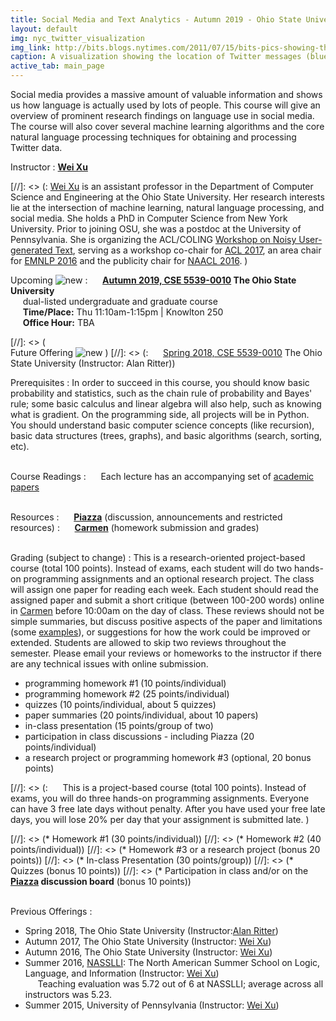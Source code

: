 ```yaml
---
title: Social Media and Text Analytics - Autumn 2019 - Ohio State University
layout: default
img: nyc_twitter_visualization
img_link: http://bits.blogs.nytimes.com/2011/07/15/bits-pics-showing-the-location-of-tweets-and-flickr-photos/
caption: A visualization showing the location of Twitter messages (blue) and Flickr photos (orange) in New York City by Eric Fischer
active_tab: main_page 
---
```



Social media provides a massive amount of valuable information and shows us how language is actually used by lots of people. This course will give an overview of prominent research findings on language use in social media. The course will also cover several machine learning algorithms and the core natural language processing techniques for obtaining and processing Twitter data.


Instructor
: [**Wei Xu**](http://cocoxu.github.io) 

[//]: <> (: [Wei Xu](http://cocoxu.github.io) is an assistant professor in the Department of Computer Science and Engineering at the Ohio State University. Her research interests lie at the intersection of machine learning, natural language processing, and social media. She holds a PhD in Computer Science from New York University. Prior to joining OSU, she was a postdoc at the University of Pennsylvania. She is organizing the ACL/COLING [Workshop on Noisy User-generated Text](http://noisy-text.github.io/), serving as a workshop co-chair for [ACL 2017](http://acl2017.org/), an area chair for [EMNLP 2016](http://www.emnlp2016.net/) and the publicity chair for [NAACL 2016](http://naacl.org/naacl-hlt-2016/). )

Upcoming ![new](assets/img/new_1.gif) 
: &nbsp;&nbsp;&nbsp;&nbsp; **[Autumn 2019, CSE 5539-0010](https://cse.osu.edu/department/courses/course-schedule) The Ohio State University** 
<br> &nbsp;&nbsp;&nbsp;&nbsp; dual-listed undergraduate and graduate course
<br> &nbsp;&nbsp;&nbsp;&nbsp; **Time/Place:** Thu 11:10am-1:15pm | Knowlton 250 
<br> &nbsp;&nbsp;&nbsp;&nbsp; **Office Hour:** TBA

[//]: <> (<br>Future Offering ![new](assets/img/new_1.gif) )
[//]: <> (: &nbsp;&nbsp;&nbsp;&nbsp; [Spring 2018, CSE 5539-0010](https://cse.osu.edu/department/courses/course-schedule) The Ohio State University (Instructor: Alan Ritter))

Prerequisites
: In order to succeed in this course, you should know basic probability and statistics, such as the chain rule of probability and Bayes' rule; some basic calculus and linear algebra will also help, such as knowing what is gradient. On the programming side, all projects will be in Python. You should understand basic computer science concepts (like recursion), basic data structures (trees, graphs), and basic algorithms (search, sorting, etc).  

<br>Course Readings
: &nbsp;&nbsp;&nbsp;&nbsp; Each lecture has an accompanying set of [academic papers](syllabus.html)

<br> Resources
: &nbsp;&nbsp;&nbsp;&nbsp; **[Piazza](https://piazza.com/class/jc9zejht1zm56e)** (discussion, announcements and restricted resources)
: &nbsp;&nbsp;&nbsp;&nbsp; **[Carmen](https://carmen.osu.edu/)** (homework submission and grades)

<br>Grading (subject to change)
: This is a research-oriented project-based course (total 100 points). Instead of exams, each student will do two hands-on programming assignments and an optional research project. The class will assign one paper for reading each week. Each student should read the assigned paper and submit a short critique (between 100-200 words) online in [Carmen](https://carmen.osu.edu/) before 10:00am on the day of class. These reviews should not be simple summaries, but discuss positive aspects of the paper and limitations (some [examples](https://nlpers.blogspot.com/2016/08/some-papers-i-liked-at-acl-2016.html?m=0)), or suggestions for how the work could be improved or extended. Students are allowed to skip two reviews throughout the semester. Please email your reviews or homeworks to the instructor if there are any technical issues with online submission. 

- programming homework #1 (10 points/individual)
- programming homework #2 (25 points/individual) 
- quizzes (10 points/individual, about 5 quizzes) 
- paper summaries (20 points/individual, about 10 papers) 
- in-class presentation (15 points/group of two) 
- participation in class discussions - including Piazza (20 points/individual)
- a research project or programming homework #3 (optional, 20 bonus points)

 
[//]: <> (: &nbsp;&nbsp;&nbsp;&nbsp; This is a project-based course (total 100 points). Instead of exams, you will do three hands-on programming assignments. Everyone can have 3 free late days without penalty. After you have used your free late days, you will lose 20% per day that your assignment is submitted late. )

[//]: <> (* Homework #1 (30 points/individual))
[//]: <> (* Homework #2 (40 points/individual))
[//]: <> (* Homework #3  or a research project (bonus 20 points))
[//]: <> (* In-class Presentation (30 points/group))
[//]: <> (* Quizzes (bonus 10 points))
[//]: <> (* Participation in class and/or on the **[Piazza](https://piazza.com/class/ishtc5j4j6h4p9) discussion board** (bonus 10 points))


<br>Previous Offerings
: 
- Spring 2018, The Ohio State University (Instructor:[Alan Ritter](http://aritter.github.io))
- Autumn 2017, The Ohio State University (Instructor: [Wei Xu](http://cocoxu.github.io))
- Autumn 2016, The Ohio State University (Instructor: [Wei Xu](http://cocoxu.github.io))
- Summer 2016, [NASSLLI]((http://nasslli2016.rutgers.edu/about_nasslli.html)): The North American Summer School on Logic, Language, and Information (Instructor: [Wei Xu](http://cocoxu.github.io))
<br> &nbsp;&nbsp;&nbsp;&nbsp; Teaching evaluation was 5.72 out of 6 at NASSLLI; average across all instructors was 5.23. 
- Summer 2015, University of Pennsylvania (Instructor: [Wei Xu](http://cocoxu.github.io))


